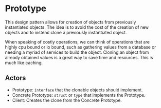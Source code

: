 # Prototype

This design pattern allows for creation of objects from previously instantiated
objects. The idea is to avoid the cost of the creation of new objects and to
instead clone a previously instantiated object.

When speaking of costly operations, we can think of operations that are highly
cpu bound or io bound, such as gathering values from a database or needing a
myriad of services to build the object. Cloning an object from already obtained
values is a great way to save time and resources. This is much like caching.

## Actors

* Prototype: `interface` that the clonable objects should implement.
* Concrete Prototype: `struct` or `type` that implements the Prototype.
* Client: Creates the clone from the Concrete Prototype.
